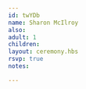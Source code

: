 ```yaml
---
id: twYDb
name: Sharon McIlroy
also:
adult: 1
children:
layout: ceremony.hbs
rsvp: true
notes:

---
```

